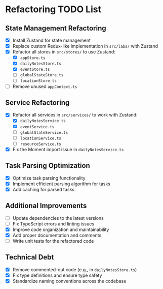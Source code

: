 # Refactoring TODO List

## State Management Refactoring

- [x] Install Zustand for state management
- [x] Replace custom Redux-like implementation in `src/labs/` with Zustand
- [x] Refactor all stores in `src/stores/` to use Zustand:
  - [x] `appStore.ts`
  - [x] `dailyNotesStore.ts`
  - [x] `eventStore.ts`
  - [ ] `globalStateStore.ts`
  - [ ] `locationStore.ts`
- [ ] Remove unused `appContext.ts`

## Service Refactoring

- [x] Refactor all services in `src/services/` to work with Zustand:
  - [x] `dailyNotesService.ts`
  - [x] `eventService.ts`
  - [ ] `globalStateService.ts`
  - [ ] `locationService.ts`
  - [ ] `resourceService.ts`
- [x] Fix the Moment import issue in `dailyNotesService.ts`

## Task Parsing Optimization

- [x] Optimize task parsing functionality
- [x] Implement efficient parsing algorithm for tasks
- [x] Add caching for parsed tasks

## Additional Improvements

- [ ] Update dependencies to the latest versions
- [ ] Fix TypeScript errors and linting issues
- [x] Improve code organization and maintainability
- [x] Add proper documentation and comments
- [ ] Write unit tests for the refactored code

## Technical Debt

- [x] Remove commented-out code (e.g., in `dailyNotesStore.ts`)
- [x] Fix type definitions and ensure type safety
- [x] Standardize naming conventions across the codebase
